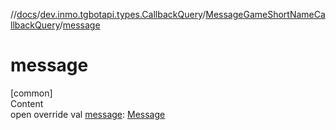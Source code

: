 //[docs](../../../index.md)/[dev.inmo.tgbotapi.types.CallbackQuery](../index.md)/[MessageGameShortNameCallbackQuery](index.md)/[message](message.md)



# message  
[common]  
Content  
open override val [message](message.md): [Message](../../dev.inmo.tgbotapi.types.message.abstracts/-message/index.md)  



